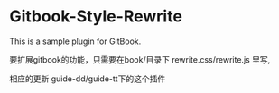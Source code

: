 Gitbook-Style-Rewrite
==============

This is a sample plugin for GitBook.

要扩展gitbook的功能，只需要在book/目录下 rewrite.css/rewrite.js 里写,

相应的更新 guide-dd/guide-tt下的这个插件
